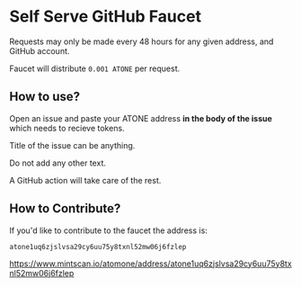 # Self Serve GitHub Faucet

Requests may only be made every 48 hours for any given address, and GitHub account.

Faucet will distribute `0.001 ATONE` per request.

## How to use?

Open an issue and paste your ATONE address **in the body of the issue** which needs to recieve tokens.

Title of the issue can be anything.

Do not add any other text.

A GitHub action will take care of the rest.

## How to Contribute?

If you'd like to contribute to the faucet the address is:

```
atone1uq6zjslvsa29cy6uu75y8txnl52mw06j6fzlep
```

https://www.mintscan.io/atomone/address/atone1uq6zjslvsa29cy6uu75y8txnl52mw06j6fzlep
